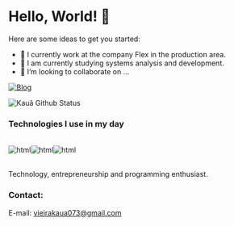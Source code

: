 <h1 style="animation: bounce 1s infinite, colorchange 2s infinite;">Hello, World! 👋</h1>


Here are some ideas to get you started:

- 🔭 I currently work at the company Flex in the production area.
- 🌱 I am currently studying systems analysis and development.
- 👯 I’m looking to collaborate on ...

[![Blog](https://img.shields.io/badge/LinkedIn-0077B5?style=for-the-badge&logo=linkedin&logoColor=white)](https://www.linkedin.com/in/kaua-vieira-94304b266)

![Kauã Github Status](https://github-readme-stats.vercel.app/api/top-langs/?username=kauavieiraa&layout=compact)

### Technologies I use in my day

<div style ="display: inline_block"><br/>
<img align="center" alt="html" src="https://img.shields.io/badge/HTML5-E34F26?style=for-the-badge&logo=html5&logoColor=white" /><img align="center" alt="html" src="https://img.shields.io/badge/JavaScript-F7DF1E?style=for-the-badge&logo=javascript&logoColor=black" /><img align="center" alt="html" src="https://img.shields.io/badge/Java-ED8B00?style=for-the-badge&logo=openjdk&logoColor=white" />
</div><br/>

Technology, entrepreneurship and programming enthusiast.

### Contact:
E-mail: vieirakaua073@gmail.com

